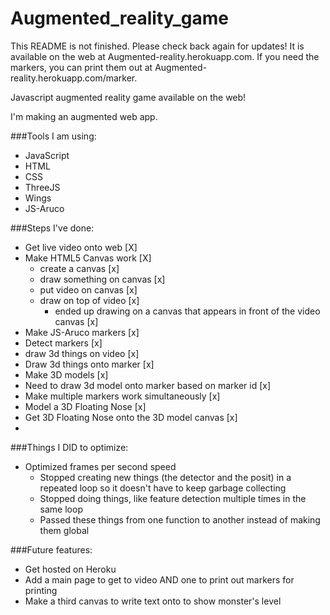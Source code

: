 Augmented_reality_game
======================
This README is not finished. Please check back again for updates!
It is available on the web at Augmented-reality.herokuapp.com.
If you need the markers, you can print them out at Augmented-reality.herokuapp.com/marker.

Javascript augmented reality game available on the web!

I'm making an augmented web app.


###Tools I am using:
- JavaScript
- HTML
- CSS
- ThreeJS
- Wings
- JS-Aruco

 

###Steps I've done:
- Get live video onto web [X]
- Make HTML5 Canvas work [X]
	- create a canvas [x]
	- draw something on canvas [x]
	- put video on canvas [x]
	- draw on top of video [x]
		- ended up drawing on a canvas that appears in front of the video canvas [x]
- Make JS-Aruco markers [x]
- Detect markers [x]
- draw 3d things on video [x]
- Draw 3d things onto marker [x]
- Make 3D models [x]
- Need to draw 3d model onto marker based on marker id [x]
- Make multiple markers work simultaneously [x]
- Model a 3D Floating Nose [x]
- Get 3D Floating Nose onto the 3D model canvas [x]
- 





###Things I DID to optimize:
- Optimized frames per second speed
	- Stopped creating new things (the detector and the posit) in a repeated loop so it doesn't have to keep garbage collecting
	- Stopped doing things, like feature detection multiple times in the same loop
	- Passed these things from one function to another instead of making them global

###Future features:
- Get hosted on Heroku
- Add a main page to get to video AND one to print out markers for printing
- Make a third canvas to write text onto to show monster's level